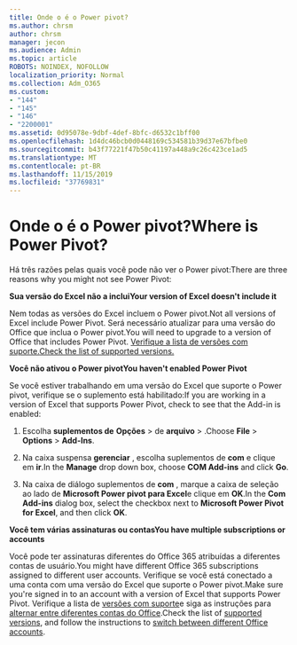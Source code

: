 ```yaml
---
title: Onde o é o Power pivot?
ms.author: chrsm
author: chrsm
manager: jecon
ms.audience: Admin
ms.topic: article
ROBOTS: NOINDEX, NOFOLLOW
localization_priority: Normal
ms.collection: Adm_O365
ms.custom:
- "144"
- "145"
- "146"
- "2200001"
ms.assetid: 0d95078e-9dbf-4def-8bfc-d6532c1bff00
ms.openlocfilehash: 1d4dc46bcb0d0448169c534581b39d37e67bfbe0
ms.sourcegitcommit: b43f77221f47b50c41197a448a9c26c423ce1ad5
ms.translationtype: MT
ms.contentlocale: pt-BR
ms.lasthandoff: 11/15/2019
ms.locfileid: "37769831"
---
```

# <a name="where-is-power-pivot"></a><span data-ttu-id="306da-102">Onde o é o Power pivot?</span><span class="sxs-lookup"><span data-stu-id="306da-102">Where is Power Pivot?</span></span>

<span data-ttu-id="306da-103">Há três razões pelas quais você pode não ver o Power pivot:</span><span class="sxs-lookup"><span data-stu-id="306da-103">There are three reasons why you might not see Power Pivot:</span></span>
  
<span data-ttu-id="306da-104">**Sua versão do Excel não a inclui**</span><span class="sxs-lookup"><span data-stu-id="306da-104">**Your version of Excel doesn't include it**</span></span>
  
<span data-ttu-id="306da-105">Nem todas as versões do Excel incluem o Power pivot.</span><span class="sxs-lookup"><span data-stu-id="306da-105">Not all versions of Excel include Power Pivot.</span></span> <span data-ttu-id="306da-106">Será necessário atualizar para uma versão do Office que inclua o Power pivot.</span><span class="sxs-lookup"><span data-stu-id="306da-106">You will need to upgrade to a version of Office that includes Power Pivot.</span></span> [<span data-ttu-id="306da-107">Verifique a lista de versões com suporte.</span><span class="sxs-lookup"><span data-stu-id="306da-107">Check the list of supported versions.</span></span>](https://support.office.com/article/aa64e217-4b6e-410b-8337-20b87e1c2a4b.aspx)
  
<span data-ttu-id="306da-108">**Você não ativou o Power pivot**</span><span class="sxs-lookup"><span data-stu-id="306da-108">**You haven't enabled Power Pivot**</span></span>
  
<span data-ttu-id="306da-109">Se você estiver trabalhando em uma versão do Excel que suporte o Power pivot, verifique se o suplemento está habilitado:</span><span class="sxs-lookup"><span data-stu-id="306da-109">If you are working in a version of Excel that supports Power Pivot, check to see that the Add-in is enabled:</span></span>
  
1. <span data-ttu-id="306da-110">Escolha **suplementos de** **Opções** \> de **arquivo** \> .</span><span class="sxs-lookup"><span data-stu-id="306da-110">Choose **File** \> **Options** \> **Add-Ins**.</span></span>

2. <span data-ttu-id="306da-111">Na caixa suspensa **gerenciar** , escolha suplementos de **com** e clique em **ir**.</span><span class="sxs-lookup"><span data-stu-id="306da-111">In the **Manage** drop down box, choose **COM Add-ins** and click **Go**.</span></span>

3. <span data-ttu-id="306da-112">Na caixa de diálogo suplementos de **com** , marque a caixa de seleção ao lado de **Microsoft Power pivot para Excel**e clique em **OK**.</span><span class="sxs-lookup"><span data-stu-id="306da-112">In the **Com Add-ins** dialog box, select the checkbox next to **Microsoft Power Pivot for Excel**, and then click **OK**.</span></span>

<span data-ttu-id="306da-113">**Você tem várias assinaturas ou contas**</span><span class="sxs-lookup"><span data-stu-id="306da-113">**You have multiple subscriptions or accounts**</span></span>
  
<span data-ttu-id="306da-114">Você pode ter assinaturas diferentes do Office 365 atribuídas a diferentes contas de usuário.</span><span class="sxs-lookup"><span data-stu-id="306da-114">You might have different Office 365 subscriptions assigned to different user accounts.</span></span> <span data-ttu-id="306da-115">Verifique se você está conectado a uma conta com uma versão do Excel que suporte o Power pivot.</span><span class="sxs-lookup"><span data-stu-id="306da-115">Make sure you're signed in to an account with a version of Excel that supports Power Pivot.</span></span> <span data-ttu-id="306da-116">Verifique a lista de [versões com suporte](https://support.office.com/article/aa64e217-4b6e-410b-8337-20b87e1c2a4b.aspx)e siga as instruções para [alternar entre diferentes contas do Office](https://support.office.com/article/b9582171-fd1f-4284-9846-bdd72bb28426.aspx#BKMK_WebSwitchAccounts).</span><span class="sxs-lookup"><span data-stu-id="306da-116">Check the list of [supported versions](https://support.office.com/article/aa64e217-4b6e-410b-8337-20b87e1c2a4b.aspx), and follow the instructions to [switch between different Office accounts](https://support.office.com/article/b9582171-fd1f-4284-9846-bdd72bb28426.aspx#BKMK_WebSwitchAccounts).</span></span>
